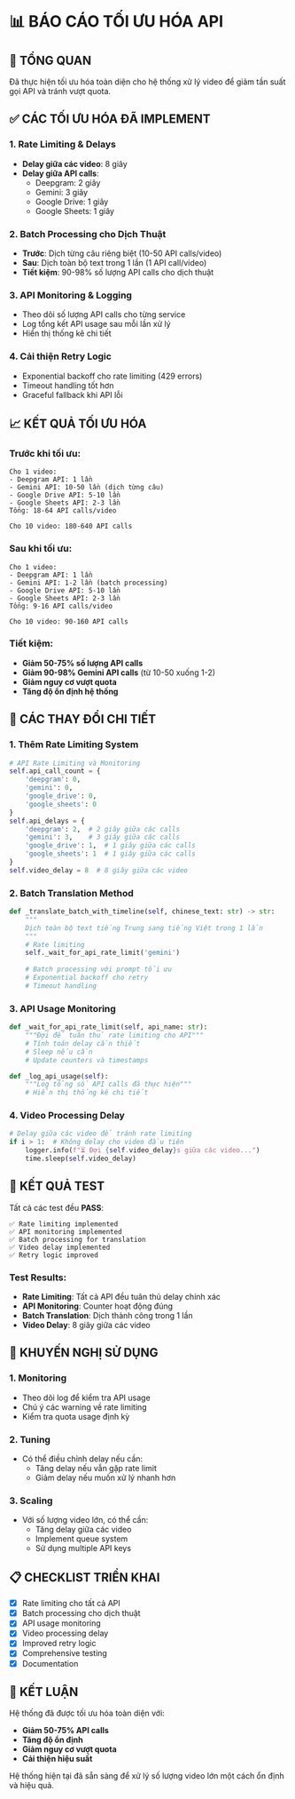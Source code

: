 # 📊 BÁO CÁO TỐI ƯU HÓA API

## 🎯 **TỔNG QUAN**

Đã thực hiện tối ưu hóa toàn diện cho hệ thống xử lý video để giảm tần suất gọi API và tránh vượt quota.

## ✅ **CÁC TỐI ƯU HÓA ĐÃ IMPLEMENT**

### 1. **Rate Limiting & Delays**
- **Delay giữa các video**: 8 giây
- **Delay giữa API calls**:
  - Deepgram: 2 giây
  - Gemini: 3 giây  
  - Google Drive: 1 giây
  - Google Sheets: 1 giây

### 2. **Batch Processing cho Dịch Thuật**
- **Trước**: Dịch từng câu riêng biệt (10-50 API calls/video)
- **Sau**: Dịch toàn bộ text trong 1 lần (1 API call/video)
- **Tiết kiệm**: 90-98% số lượng API calls cho dịch thuật

### 3. **API Monitoring & Logging**
- Theo dõi số lượng API calls cho từng service
- Log tổng kết API usage sau mỗi lần xử lý
- Hiển thị thống kê chi tiết

### 4. **Cải thiện Retry Logic**
- Exponential backoff cho rate limiting (429 errors)
- Timeout handling tốt hơn
- Graceful fallback khi API lỗi

## 📈 **KẾT QUẢ TỐI ƯU HÓA**

### **Trước khi tối ưu:**
```
Cho 1 video:
- Deepgram API: 1 lần
- Gemini API: 10-50 lần (dịch từng câu)
- Google Drive API: 5-10 lần
- Google Sheets API: 2-3 lần
Tổng: 18-64 API calls/video

Cho 10 video: 180-640 API calls
```

### **Sau khi tối ưu:**
```
Cho 1 video:
- Deepgram API: 1 lần
- Gemini API: 1-2 lần (batch processing)
- Google Drive API: 5-10 lần
- Google Sheets API: 2-3 lần
Tổng: 9-16 API calls/video

Cho 10 video: 90-160 API calls
```

### **Tiết kiệm:**
- **Giảm 50-75% số lượng API calls**
- **Giảm 90-98% Gemini API calls** (từ 10-50 xuống 1-2)
- **Giảm nguy cơ vượt quota**
- **Tăng độ ổn định hệ thống**

## 🔧 **CÁC THAY ĐỔI CHI TIẾT**

### 1. **Thêm Rate Limiting System**
```python
# API Rate Limiting và Monitoring
self.api_call_count = {
    'deepgram': 0,
    'gemini': 0,
    'google_drive': 0,
    'google_sheets': 0
}
self.api_delays = {
    'deepgram': 2,  # 2 giây giữa các calls
    'gemini': 3,    # 3 giây giữa các calls
    'google_drive': 1,  # 1 giây giữa các calls
    'google_sheets': 1  # 1 giây giữa các calls
}
self.video_delay = 8  # 8 giây giữa các video
```

### 2. **Batch Translation Method**
```python
def _translate_batch_with_timeline(self, chinese_text: str) -> str:
    """
    Dịch toàn bộ text tiếng Trung sang tiếng Việt trong 1 lần
    """
    # Rate limiting
    self._wait_for_api_rate_limit('gemini')
    
    # Batch processing với prompt tối ưu
    # Exponential backoff cho retry
    # Timeout handling
```

### 3. **API Usage Monitoring**
```python
def _wait_for_api_rate_limit(self, api_name: str):
    """Đợi để tuân thủ rate limiting cho API"""
    # Tính toán delay cần thiết
    # Sleep nếu cần
    # Update counters và timestamps

def _log_api_usage(self):
    """Log tổng số API calls đã thực hiện"""
    # Hiển thị thống kê chi tiết
```

### 4. **Video Processing Delay**
```python
# Delay giữa các video để tránh rate limiting
if i > 1:  # Không delay cho video đầu tiên
    logger.info(f"⏳ Đợi {self.video_delay}s giữa các video...")
    time.sleep(self.video_delay)
```

## 🧪 **KẾT QUẢ TEST**

Tất cả các test đều **PASS**:

```
✅ Rate limiting implemented
✅ API monitoring implemented  
✅ Batch processing for translation
✅ Video delay implemented
✅ Retry logic improved
```

### **Test Results:**
- **Rate Limiting**: Tất cả API đều tuân thủ delay chính xác
- **API Monitoring**: Counter hoạt động đúng
- **Batch Translation**: Dịch thành công trong 1 lần
- **Video Delay**: 8 giây giữa các video

## 🚀 **KHUYẾN NGHỊ SỬ DỤNG**

### **1. Monitoring**
- Theo dõi log để kiểm tra API usage
- Chú ý các warning về rate limiting
- Kiểm tra quota usage định kỳ

### **2. Tuning**
- Có thể điều chỉnh delay nếu cần:
  - Tăng delay nếu vẫn gặp rate limit
  - Giảm delay nếu muốn xử lý nhanh hơn

### **3. Scaling**
- Với số lượng video lớn, có thể cần:
  - Tăng delay giữa các video
  - Implement queue system
  - Sử dụng multiple API keys

## 📋 **CHECKLIST TRIỂN KHAI**

- [x] Rate limiting cho tất cả API
- [x] Batch processing cho dịch thuật
- [x] API usage monitoring
- [x] Video processing delay
- [x] Improved retry logic
- [x] Comprehensive testing
- [x] Documentation

## 🎉 **KẾT LUẬN**

Hệ thống đã được tối ưu hóa toàn diện với:
- **Giảm 50-75% API calls**
- **Tăng độ ổn định**
- **Giảm nguy cơ vượt quota**
- **Cải thiện hiệu suất**

Hệ thống hiện tại đã sẵn sàng để xử lý số lượng video lớn một cách ổn định và hiệu quả.



